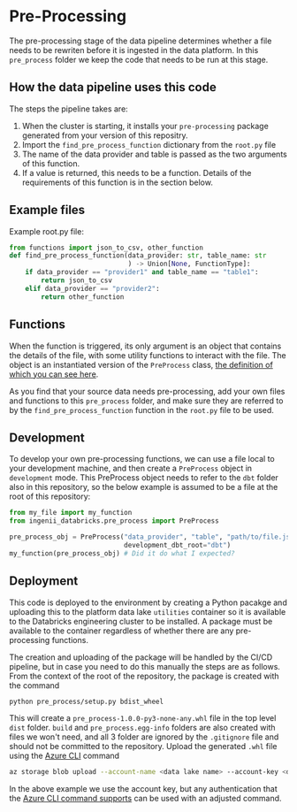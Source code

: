 # Pre-Processing

The pre-processing stage of the data pipeline determines whether a file needs to be rewriten before it is ingested in the data platform. In this `pre_process` folder we keep the code that needs to be run at this stage.

## How the data pipeline uses this code

The steps the pipeline takes are:
1. When the cluster is starting, it installs your `pre-processing` package generated from your version of this repositry.
1. Import the `find_pre_process_function` dictionary from the `root.py` file
1. The name of the data provider and table is passed as the two arguments of this function.
1. If a value is returned, this needs to be a function. Details of the requirements of this function is in the section below.

## Example files

Example root.py file:
```python
from functions import json_to_csv, other_function
def find_pre_process_function(data_provider: str, table_name: str
                              ) -> Union[None, FunctionType]:
    if data_provider == "provider1" and table_name == "table1":
        return json_to_csv
    elif data_provider == "provider2":
        return other_function
```

## Functions

When the function is triggered, its only argument is an object that contains the details of the file, with some utility functions to interact with the file. The object is an instantiated version of the `PreProcess` class, [the definition of which you can see here](https://github.com/ingenii-solutions/azure-data-platform-data-engineering/blob/main/ingenii_data_engineering/pre_process.py).

As you find that your source data needs pre-processing, add your own files and functions to this `pre_process` folder, and make sure they are referred to by the `find_pre_process_function` function in the `root.py` file to be used.

## Development

To develop your own pre-processing functions, we can use a file local to your development machine, and then create a `PreProcess` object in `development` mode. This PreProcess object needs to refer to the `dbt` folder also in this repository, so the below example is assumed to be a file at the root of this repository: 

```python
from my_file import my_function
from ingenii_databricks.pre_process import PreProcess

pre_process_obj = PreProcess("data_provider", "table", "path/to/file.json",
                             development_dbt_root="dbt")
my_function(pre_process_obj) # Did it do what I expected?
```

## Deployment

This code is deployed to the environment by creating a Python pacakge and uploading this to the platform data lake `utilities` container so it is available to the Databricks engineering cluster to be installed. A package must be available to the container regardless of whether there are any pre-processing functions.

The creation and uploading of the package will be handled by the CI/CD pipeline, but in case you need to do this manually the steps are as follows. From the context of the root of the repository, the package is created with the command
```bash
python pre_process/setup.py bdist_wheel
```
This will create a `pre_process-1.0.0-py3-none-any.whl` file in the top level `dist` folder. `build` and `pre_process.egg-info` folders are also created with files we won't need, and all 3 folder are ignored by the `.gitignore` file and should not be committed to the repository. Upload the generated `.whl` file using the [Azure CLI](https://docs.microsoft.com/en-us/cli/azure/storage/blob?view=azure-cli-latest#az_storage_blob_upload) command 
```bash
az storage blob upload --account-name <data lake name> --account-key <data lake account key> -f dist/pre_process-1.0.0-py3-none-any.whl -c utilities -n pre_process/pre_process-1.0.0-py3-none-any.whl
```
In the above example we use the account key, but any authentication that the [Azure CLI command supports](https://docs.microsoft.com/en-us/cli/azure/storage/blob?view=azure-cli-latest#az_storage_blob_upload) can be used with an adjusted command.
